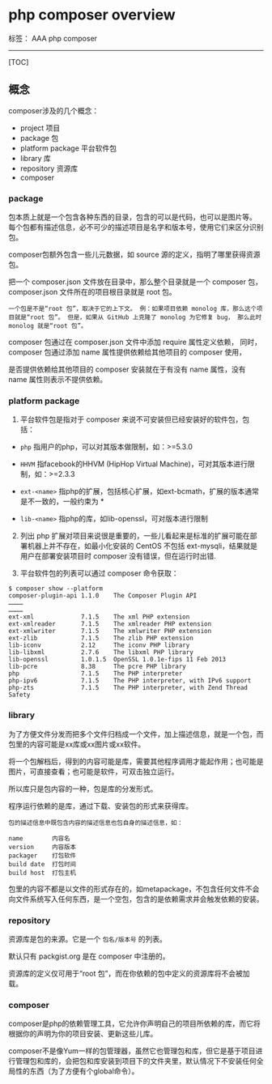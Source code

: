 ﻿# php composer overview

标签： AAA php composer

---

[TOC]

## 概念

composer涉及的几个概念：

* project 项目
* package 包
* platform package 平台软件包
* library 库
* repository 资源库
* composer

### package

包本质上就是一个包含各种东西的目录，包含的可以是代码，也可以是图片等。
每个包都有描述信息，必不可少的描述项目是名字和版本号，使用它们来区分识别包。

composer包额外包含一些儿元数据，如 source 源的定义，指明了哪里获得资源包。

把一个 composer.json 文件放在目录中，那么整个目录就是一个 composer 包，composer.json 文件所在的项目根目录就是 root 包。

    一个包是不是“root 包”，取决于它的上下文。 例：如果项目依赖 monolog 库，那么这个项目就是“root 包”。 但是，如果从 GitHub 上克隆了 monolog 为它修复 bug， 那么此时 monolog 就是“root 包”。

composer 包通过在 composer.json 文件中添加 require 属性定义依赖，
同时，
composer 包通过添加 name 属性提供依赖给其他项目的 composer 使用，

是否提供依赖给其他项目的 composer 安装就在于有没有 name 属性，没有 name 属性则表示不提供依赖。

### platform package

1. 平台软件包是指对于 composer 来说不可安装但已经安装好的软件包，包括：

* `php` 
    指用户的php，可以对其版本做限制，如：>=5.3.0

* `HHVM`
    指facebook的HHVM (HipHop Virtual Machine)，可对其版本进行限制，如：>=2.3.3

* `ext-<name>`
    指php的扩展，包括核心扩展，如ext-bcmath，扩展的版本通常是不一致的，一般约束为 *

* `lib-<name>`
    指php的库，如lib-openssl，可对版本进行限制

2. 列出 php 扩展对项目来说很是重要的，一些儿看起来是标准的扩展可能在部署机器上并不存在，如最小化安装的 CentOS 不包括 ext-mysqli，结果就是用户在部署安装项目时 composer 没有错误，但在运行时出错.

3. 平台软件包的列表可以通过 composer 命令获取：
```
$ composer show --platform
composer-plugin-api 1.1.0    The Composer Plugin API
…………
…………
ext-xml             7.1.5    The xml PHP extension
ext-xmlreader       7.1.5    The xmlreader PHP extension
ext-xmlwriter       7.1.5    The xmlwriter PHP extension
ext-zlib            7.1.5    The zlib PHP extension
lib-iconv           2.12     The iconv PHP library
lib-libxml          2.7.6    The libxml PHP library
lib-openssl         1.0.1.5  OpenSSL 1.0.1e-fips 11 Feb 2013
lib-pcre            8.38     The pcre PHP library
php                 7.1.5    The PHP interpreter
php-ipv6            7.1.5    The PHP interpreter, with IPv6 support
php-zts             7.1.5    The PHP interpreter, with Zend Thread Safety
```


### library

为了方便文件分发而把多个文件归档成一个文件，加上描述信息，就是一个包，而包里的内容可能是xx库或xx图片或xx软件。

将一个包解档后，得到的内容可能是库，需要其他程序调用才能起作用；也可能是图片，可直接查看；也可能是软件，可双击独立运行。

所以库只是包内容的一种，包是库的分发形式。

程序运行依赖的是库，通过下载、安装包的形式来获得库。

    包的描述信息中既包含内容的描述信息也包自身的描述信息，如：
     
    name        内容名 
    version     内容版本
    packager    打包软件
    build date  打包时间
    build host  打包主机

包里的内容不都是以文件的形式存在的，如metapackage，不包含任何文件不会向文件系统写入任何东西，是一个空包，包含的是依赖需求并会触发依赖的安装。

### repository

资源库是包的来源。它是一个 `包名/版本号` 的列表。

默认只有 packgist.org 是在 composer 中注册的。

资源库的定义仅可用于“root 包”，而在你依赖的包中定义的资源库将不会被加载。

### composer

composer是php的依赖管理工具，它允许你声明自己的项目所依赖的库，而它将根据你的声明为你的项目安装、更新这些儿库。

composer不是像Yum一样的包管理器，虽然它也管理包和库，但它是基于项目进行管理包和库的，会把包和库安装到项目下的文件夹里，默认情况下不安装任何全局性的东西（为了方便有个global命令）。


